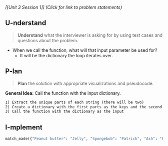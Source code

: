 *[[Unit 3 Session 1]] (Click for link to problem statements)*

## U-nderstand
 
> **Understand** what the interviewer is asking for by using test cases and questions about the problem.

- When we call the function, what will that input parameter be used for?
  - It will be the dictionary the loop iterates over.

## P-lan

> **Plan** the solution with appropriate visualizations and pseudocode.

**General Idea:** Call the function with the input dictionary.

```markdown
1) Extract the unique parts of each string (there will be two)
2) Create a dictionary with the first parts as the keys and the second as the values
3) Call the function with the dictionary as the input
```

## I-mplement

```python
match_made({"Peanut butter": "Jelly", "Spongebob": "Patrick", "Ash": "Pikachu"})
```